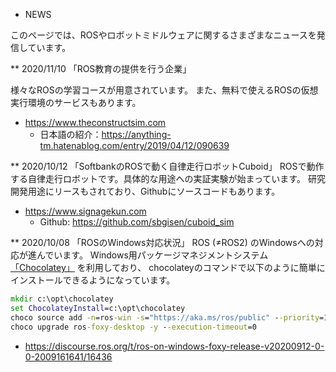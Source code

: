 * NEWS

このページでは、ROSやロボットミドルウェアに関するさまざまなニュースを発信しています。



** 2020/11/10 「ROS教育の提供を行う企業」

様々なROSの学習コースが用意されています。
また、無料で使えるROSの仮想実行環境のサービスもあります。
- https://www.theconstructsim.com
  - 日本語の紹介：https://anything-tm.hatenablog.com/entry/2019/04/12/090639
  
** 2020/10/12 「SoftbankのROSで動く自律走行ロボットCuboid」
ROSで動作する自律走行ロボットです。具体的な用途への実証実験が始まっています。
研究開発用途にリースもされており、Githubにソースコードもあります。
- https://www.signagekun.com
  - Github: https://github.com/sbgisen/cuboid_sim

** 2020/10/08 「ROSのWindows対応状況」
ROS (≠ROS2) のWindowsへの対応が進んでいます。
Windows用パッケージマネジメントシステム [「Chocolatey」](https://chocolatey.org/) を利用しており、
chocolateyのコマンドで以下のように簡単にインストールできるようになっています。

```bat
mkdir c:\opt\chocolatey
set ChocolateyInstall=c:\opt\chocolatey
choco source add -n=ros-win -s="https://aka.ms/ros/public" --priority=1
choco upgrade ros-foxy-desktop -y --execution-timeout=0
```
- https://discourse.ros.org/t/ros-on-windows-foxy-release-v20200912-0-0-2009161641/16436
